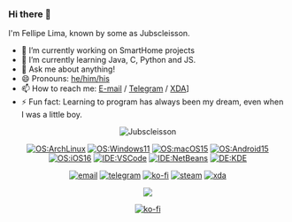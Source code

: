### Hi there 👋

I'm Fellipe Lima, known by some as Jubscleisson.

- 🔭 I’m currently working on SmartHome projects
- 🌱 I’m currently learning Java, C, Python and JS.
- 💬 Ask me about anything!
- 😄 Pronouns: [he/him/his](https://pronoun.is/he)
- 📫 How to reach me: [E-mail](mailto:fcodl0706@gmail.com) / [Telegram](https://t.me/Jubscleisson) / [XDA](https://xdaforums.com/m/jubscleisson.10485153/)]
- ⚡ Fun fact: Learning to program has always been my dream, even when I was a little boy.

<div align="center">
  
  <p align="center"> <img src="https://komarev.com/ghpvc/?username=Jubscleisson" alt="Jubscleisson" /> </p>

  [![OS:ArchLinux](https://img.shields.io/badge/OS-ArchLinux-blue?style=flat-square&logo=arch-linux)](https://archlinux.org)
  [![OS:Windows11](https://img.shields.io/badge/OS-Windows11-blue?style=flat-square)](https://www.microsoft.com)
  [![OS:macOS15](https://img.shields.io/badge/OS-macOS15-darkgray?style=flat-square&logo=apple)](https://apple.com)
  [![OS:Android15](https://img.shields.io/badge/OS-Android15-green?style=flat-square&logo=android)](https://www.android.com/)
  [![OS:iOS16](https://img.shields.io/badge/OS-iOS16-darkgray?style=flat-square&logo=apple)](https://apple.com)
  [![IDE:VSCode](https://img.shields.io/badge/IDE-VSCode-blue?style=flat-square)](https://code.visualstudio.com/)
  [![IDE:NetBeans](https://img.shields.io/badge/IDE-NetBeans-%23ff0000?style=flat-square&logo=apachenetbeanside)](https://netbeans.apache.org/)
  [![DE:KDE](https://img.shields.io/badge/DE-KDE-blue?style=flat-square&logo=KDE)](https://kde.org)

  [![email](https://img.shields.io/badge/Email-fcodl0706@gmail.com-red?style=flat-square&logo=gmail)](mailto:fcodl0706@gmail.com)
  [![telegram](https://img.shields.io/badge/Telegram-Jubscleisson-blue?style=flat-square&logo=telegram)](https://t.me/Jubscleisson)
  [![ko-fi](https://img.shields.io/badge/Kofi-Jubscleisson-blue?style=flat-square&logo=kofi)](https://ko-fi.com/jubscleisson)
  [![steam](https://img.shields.io/badge/Steam-Jubscleisson-darkblue?style=flat-square&logo=steam)](https://steamcommunity.com/id/jubscleisson/)
  [![xda](https://img.shields.io/badge/XDA-Jubscleisson-orange?style=flat-square&logo=xdadevelopers)](https://xdaforums.com/m/jubscleisson.10485153/)
</div>

<div align="center">
  <a href="https://github.com/vn7n24fzkq/github-profile-summary-cards">
    <img src="https://github-profile-summary-cards.vercel.app/api/cards/profile-details?username=Jubscleisson&theme=github" />
  </a>

  [![ko-fi](https://ko-fi.com/img/githubbutton_sm.svg)](https://ko-fi.com/N4N8H7K2F)
</div>
